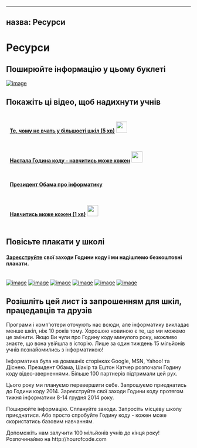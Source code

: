* * *

## назва: Ресурси

# Ресурси

## Поширюйте інформацію у цьому буклеті

[![image][1]][2]

 [1]: /images/fit-250/one-pager.png
 [2]: /resources/hoc-one-pager.pdf

## Покажіть ці відео, щоб надихнути учнів

<div style="float:left; padding:10px">
  <p>
    <a href="https://www.youtube.com/watch?v=nKIu9yen5nc"><strong>Те, чому не вчать у більшості шкіл (5 хв)</strong></a> <a href="https://dl.dropbox.com/sh/6sdjczibjih6x8s/Rjs8XgYNzr/Code-5-minute.mov?dl=1"><img src="/images/download.png" width="30px" /></a>
  </p>
</div>

<div style="float:left; padding:10px">
  <p>
    <a href="https://www.youtube.com/watch?FC5FbmsH4fw"><strong>Настала Година коду - навчитись може кожен</strong></a> <a href="http://s3.amazonaws.com/cdo-videos/HoC-video-15mb.mp4"><img src="/images/download.png" width="30px" /></a>
  </p>
</div>

<div style='clear:both'>
</div>

<div style="float:left; padding:10px">
  <p>
    <a href="https://www.youtube.com/watch?6XvmhE1J9PY"><strong>Президент Обама про інформатику</strong></a>
  </p>
</div>

<div style="float:left; padding:10px">
  <p>
    <a href="https://www.youtube.com/watch?qYZF6oIZtfc"><strong>Навчитись може кожен (1 хв)</strong></a> <a href="https://dl.dropbox.com/sh/6sdjczibjih6x8s/_0RSOSY8oW/Code-1-min.mov?dl=1"><img src="/images/download.png" width="30px" /></a>
  </p>
</div>

<div style="float:left; padding:10px">
</div>

<div style='clear:both'>
</div>

<a id="posters"></p> <h2>
  Повісьте плакати у школі
</h2>

<h4>
  <a href="http://hourofcode.com/us#signup">Зареєструйте</a> свої заходи Години коду і ми надішлемо безкоштовні плакати.
</h4>

<p>
  <br /> <a href="/resources/mark-zuckerberg-poster.pdf"><img src="/images/fit-280/mark-zuckerberg.png" alt="image" /></a> <a href="/resources/marissa-mayer-poster.pdf"><img src="/images/fit-280/marissa-mayer.png" alt="image" /></a> <a href="/resources/chris-bosh-poster.pdf"><img src="/images/fit-280/chris-bosh.png" alt="image" /></a> <a href="/resources/susan-wojcicki-poster.pdf"><img src="/images/fit-280/susan-wojcicki.png" alt="image" /></a> <a href="/resources/barack-obama-poster.pdf"><img src="/images/fit-280/barack-obama.png" alt="image" /></a> <a href="/resources/ashton-kutcher-poster.pdf"><img src="/images/fit-280/ashton-kutcher.png" alt="image" /></a>
</p>

<p>
  <a id="email"></a>
</p>

<h2>
  Розішліть цей лист із запрошенням для шкіл, працедавців та друзів
</h2>

<p>
  Програми і комп'ютери оточують нас всюди, але інформатику викладає менше шкіл, ніж 10 років тому. Хорошою новиною є те, що ми можемо це змінити. Якщо Ви чули про Годину коду минулого року, можливо знаєте, що вона увійшла в історію. Лише за один тиждень 15 мільйонів учнів познайомились з інформатикою!
</p>

<p>
  Інформатика була на домашніх сторінках Google, MSN, Yahoo! та Діснею. Президент Обама, Шакір та Ештон Катчер розпочали Годину коду відео-зверненнями. Більше 100 партнерів підтримали цей рух.
</p>

<p>
  Цього року ми плануємо перевершити себе. Запрошуємо приєднатись до Години коду 2014. Зареєструйте свої заходи Години коду протягом тижня інформатики 8-14 грудня 2014 року.
</p>

<p>
  Поширюйте інформацію. Сплануйте заходи. Запросіть місцеву школу приєднатися. Або просто спробуйте Годину коду - кожен може скористатись базовим навчанням.
</p>

<p>
  Допоможіть нам залучити 100 мільйонів учнів до кінця року! Розпочинаймо на http://hourofcode.com
</p>